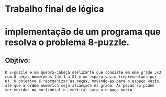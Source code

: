 # Trabalho final de lógica

#   implementação de um programa que resolva o problema 8-puzzle.


## Objtivo: 
####
    O 8-puzzle é um quebra-cabeça deslizante que consiste em uma grade 3x3 com 8 peças numeradas (de 1 a 8) e um espaço vazio (representado por 0). O objetivo é reorganizar as peças, movendo-as para o espaço vazio, até que a ordem numérica seja alcançada na grade. As peças só podem ser movidas na horizontal ou vertical para o espaço vazio.
